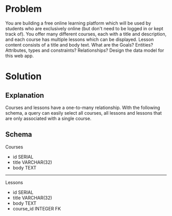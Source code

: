 # Problem

You are building a free online learning platform which will be used by students who are exclusively online (but don't need to be logged in or kept track of). You offer many different courses, each with a title and description, and each course has multiple lessons which can be displayed. Lesson content consists of a title and body text. What are the Goals? Entities? Attributes, types and constraints? Relationships? Design the data model for this web app.

# Solution

## Explanation

Courses and lessons have a one-to-many relationship.
With the following schema, a query can easily select all courses, all lessons and lessons that are only associated with a single course.

## Schema

Courses

- id SERIAL
- title VARCHAR(32)
- body TEXT

---

Lessons

- id SERIAL
- title VARCHAR(32)
- body TEXT
- course_id INTEGER FK



